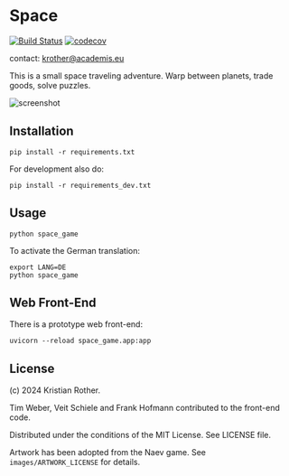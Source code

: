 # Space

[![Build Status](https://travis-ci.org/krother/space.svg?branch=master)](https://travis-ci.org/krother/space)
[![codecov](https://codecov.io/gh/krother/space/branch/master/graph/badge.svg)](https://codecov.io/gh/krother/space)

contact: krother@academis.eu

This is a small space traveling adventure. Warp between planets, trade goods, solve puzzles.

![screenshot](screenshot.png)

## Installation

    pip install -r requirements.txt

For development also do:

    pip install -r requirements_dev.txt

## Usage

    python space_game

To activate the German translation:

    export LANG=DE
    python space_game

## Web Front-End

There is a prototype web front-end:

    uvicorn --reload space_game.app:app

## License

(c) 2024 Kristian Rother.

Tim Weber, Veit Schiele and Frank Hofmann contributed to the front-end code.

Distributed under the conditions of the MIT License. See LICENSE file.

Artwork has been adopted from the Naev game. See `images/ARTWORK_LICENSE` for details.
